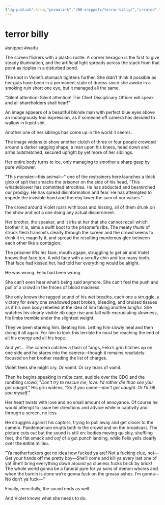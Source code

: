 ```yaml
---
{"dg-publish":true,"permalink":"/00-snippets/terror-billy/","created":"2024-10-28T09:59:29.000-05:00","updated":"2024-10-28T10:00:27.000-05:00"}
---
```


# terror billy
#snippet #waifu 

The screen flickers with a plastic rustle. A corner hexagon is the first to give steady illumination, and the artificial light spreads across the stack from that point as ripples in a disturbed pond.

The knot in Violet’s stomach tightens further. She didn’t think it possible as her guts have been in a permanent state of duress since she awoke in a smoking ruin short one eye, but it managed all the same.

"Silent attention! Silent attention! The Chief Disciplinary Officer will speak and all shareholders shall hear!"

An image appears of a beautiful blonde man with perfect blue eyes above an incongrously foul expression, as if someone off camera has decided to wallow in liquid shit. 

Another one of her siblings has come up in the world it seems.

The image widens to show another clutch of three or four people crowded around a darker sagging shape, a man upon his knees, head down and arms outstretched, secured upright by yet more of her siblings.

Her entire body turns to ice, only managing to smother a sharp gasp by pure willpower.

"This monster—this animal—" one of the restrainers here launches a thick glob of spit that smacks the prisoner on the side of his head, "This whistleblower has committed atrocities. He has abducted and besmirched our prodigy. He has spread disinformation and fear. He has attempted to impede the invisible hand and thereby lower the sum of our values."

The crowd around Violet roars with boos and hissing, all of them drunk on the show and not a one doing any actual discernment.

Her brother, the speaker, and it irks at her that she cannot recall which brother it is, aims a swift boot to the prisoner’s ribs. The meaty *thunk* of struck flesh transmits clearly through the screen and the crowd seems to drink it in, magnify it, and spread the resulting murderous glee between each other like a contagion.

The prisoner lifts his face, mouth agape, struggling to get air and Violet knows that face too. A wild face with a scruffy chin and too many teeth. That face had kissed her, had told her everything would be alright.

He was wrong. Felix had been wrong.

She can’t even hear what’s being said anymore. She can’t feel the push and pull of a crowd in the throes of blood madness.

She only knows the ragged sound of his wet breaths, each one a struggle, a victory for every one swallowed past broken, bleeding, and bruised tissues as if his own body rebelled at the idea of him taking another lungful. She watches his clearly visible rib cage rise and fall with excruciating slowness, his limbs tremble under the slightest weight.

They’ve been starving him. Beating him. Letting him slowly heal and then doing it all again. For him to look this terrible he must be reaching the end of all his energy and all his hope.

And yet… The camera catches a flash of fangs, Felix’s grin hitches up on one side and he stares into the camera—though it remains resolutely focused on her brother reading the list of charges.

Violet feels she might cry. Or vomit. Or cry tears of vomit.

Then he begins speaking in müte cant, audible over the CDO and the rumbling crowd, "*Don’t try to rescue me, love. I’d rather die than see you get caught*." His grin widens, "*So if you come—don’t get caught. Or I’ll kill you myself*."

Her heart twists with love and no small amount of annoyance. Of course he would attempt to issue her directions and advice while in captivity and through a screen, no less.

He struggles against his captors, trying to pull away and get closer to the camera. Pandemonium erupts both in the crowd and on the broadcast. The picture cuts out but the sound is still on: bodies moving quickly, shuffling feet, the flat smack and *oof* of a gut punch landing, while Felix yells clearly over the entire milieu.

"Ya motherfuckers got no idea how fucked ya are! Not a fucking clue, not—Get your hands off me pretty boy—She’ll come and kill ya every last one of ya! She’ll bring everything down around ya clueless fucks brick by brick! The whole world gonna be a funeral pyre for ya sons of demon whores and when the burnin is done we’re gonna fuck on the greasy ashes. I’m gonna—No don’t ya fuck—"

Finally, mercifully, the sound ends as well. 

And Violet knows what she needs to do.